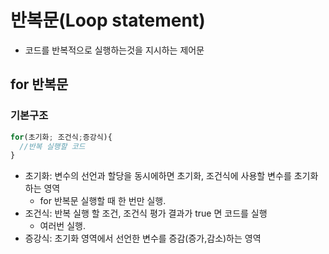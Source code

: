 # 반복문(Loop statement)

- 코드를 반복적으로 실행하는것을 지시하는 제어문

## for 반복문


### 기본구조

```javascript
for(초기화; 조건식;증강식){
  //반복 실행할 코드
}
```

- 초기화: 변수의 선언과 할당을 동시에하면 초기화, 조건식에 사용할 변수를 초기화하는 영역
  - for 반복문 실행할 때 한 번만 실행.
- 조건식: 반복 실행 할 조건, 조건식 평가 결과가 true 면 코드를 실행
  - 여러번 실행.
- 증강식: 초기화 영역에서 선언한 변수를 증감(증가,감소)하는 영역